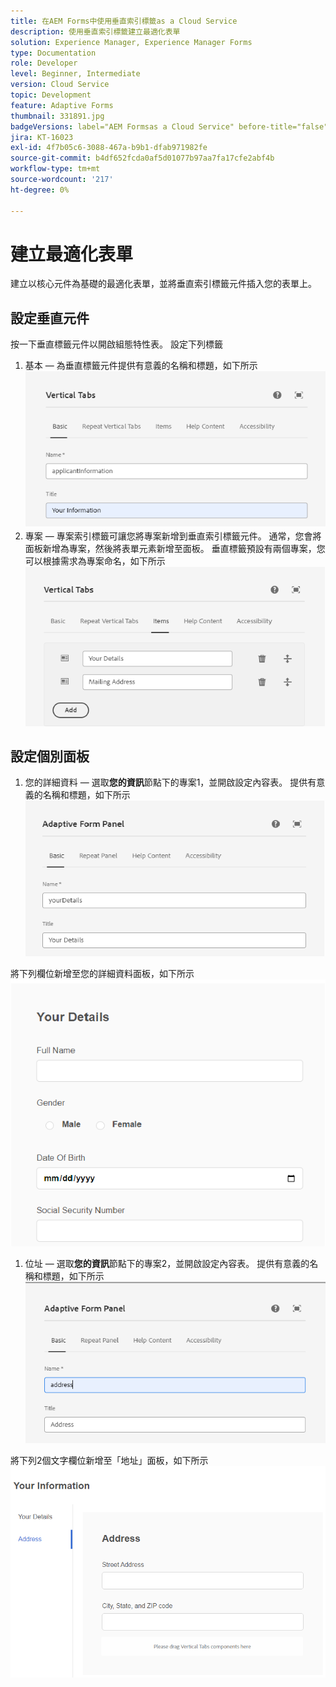 ```yaml
---
title: 在AEM Forms中使用垂直索引標籤as a Cloud Service
description: 使用垂直索引標籤建立最適化表單
solution: Experience Manager, Experience Manager Forms
type: Documentation
role: Developer
level: Beginner, Intermediate
version: Cloud Service
topic: Development
feature: Adaptive Forms
thumbnail: 331891.jpg
badgeVersions: label="AEM Formsas a Cloud Service" before-title="false"
jira: KT-16023
exl-id: 4f7b05c6-3088-467a-b9b1-dfab971982fe
source-git-commit: b4df652fcda0af5d01077b97aa7fa17cfe2abf4b
workflow-type: tm+mt
source-wordcount: '217'
ht-degree: 0%

---
```


# 建立最適化表單

建立以核心元件為基礎的最適化表單，並將垂直索引標籤元件插入您的表單上。

## 設定垂直元件

按一下垂直標籤元件以開啟組態特性表。 設定下列標籤

1. 基本 — 為垂直標籤元件提供有意義的名稱和標題，如下所示
   ![垂直標籤–1](assets/vertical-tabs-1.png)
1. 專案 — 專案索引標籤可讓您將專案新增到垂直索引標籤元件。 通常，您會將面板新增為專案，然後將表單元素新增至面板。 垂直標籤預設有兩個專案，您可以根據需求為專案命名，如下所示
   ![垂直標籤–2](assets/vertical-tabs-2.png)

## 設定個別面板

1. 您的詳細資料 — 選取&#x200B;**您的資訊**節點下的專案1，並開啟設定內容表。 提供有意義的名稱和標題，如下所示
   ![垂直標籤–3](assets/vertical-tabs-3.png)

將下列欄位新增至您的詳細資料面板，如下所示
![垂直標籤–4](assets/vertical-tabs-4.png)

1. 位址 — 選取&#x200B;**您的資訊**節點下的專案2，並開啟設定內容表。 提供有意義的名稱和標題，如下所示
   ![垂直標籤–6](assets/vertical-tabs-6.png)

將下列2個文字欄位新增至「地址」面板，如下所示
![垂直標籤–5](assets/vertical-tabs-5.png)

